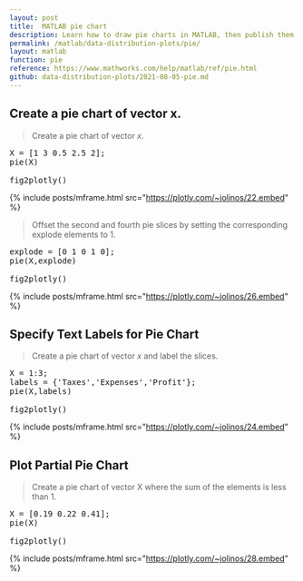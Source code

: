 ```yaml
---
layout: post
title:  MATLAB pie chart
description: Learn how to draw pie charts in MATLAB, then publish them to the Web with Plotly.
permalink: /matlab/data-distribution-plots/pie/
layout: matlab
function: pie
reference: https://www.mathworks.com/help/matlab/ref/pie.html
github: data-distribution-plots/2021-08-05-pie.md
---
```


<!-- # MATLAB - `{{page.function}}` -->

<!--------------------- EXAMPLE BREAK ------------------------->
## Create a pie chart of vector x.

> Create a pie chart of vector <var>x</var>.

<pre class="mcode">
X = [1 3 0.5 2.5 2];
pie(X)

fig2plotly()
</pre>

{% include posts/mframe.html src="https://plotly.com/~jolinos/22.embed" %}

> Offset the second and fourth pie slices by setting the corresponding explode elements to 1.

<pre class="mcode">
explode = [0 1 0 1 0];
pie(X,explode)

fig2plotly()
</pre>

{% include posts/mframe.html src="https://plotly.com/~jolinos/26.embed" %}


## Specify Text Labels for Pie Chart

> Create a pie chart of vector <var>x</var> and label the slices.

<pre class="mcode">
X = 1:3;
labels = {'Taxes','Expenses','Profit'};
pie(X,labels)

fig2plotly()
</pre>

{% include posts/mframe.html src="https://plotly.com/~jolinos/24.embed" %}


## Plot Partial Pie Chart

> Create a pie chart of vector X where the sum of the elements is less than 1.

<pre class="mcode">
X = [0.19 0.22 0.41];
pie(X)

fig2plotly()
</pre>

{% include posts/mframe.html src="https://plotly.com/~jolinos/28.embed" %}




